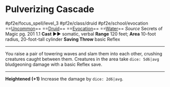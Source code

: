 # Pulverizing Cascade
#pf2e/focus_spell/level_3 #pf2e/class/druid #pf2e/school/evocation 
==[Uncommon](../../../../../TTRPGShare-Pathfinder-2E-Vault/rules/traits/uncommon.md)== ==[Druid](../../../../../TTRPGShare-Pathfinder-2E-Vault/rules/traits/druid.md)== ==[Evocation](../../../../../TTRPGShare-Pathfinder-2E-Vault/rules/traits/evocation.md)== ==[Water](../../../../../TTRPGShare-Pathfinder-2E-Vault/rules/traits/water.md)==
*Source* Secrets of Magic pg. 201 1.1
**Cast** ►► somatic, verbal
**Range** 120 feet; **Area** 10-foot radius, 20-foot-tall cylinder
**Saving Throw** basic Reflex

---
You raise a pair of towering waves and slam them into each other, crushing creatures caught between them. Creatures in the area take `dice: 5d6|avg` bludgeoning damage with a basic Reflex save.

<hr>

**Heightened (+1)** Increase the damage by `dice: 2d6|avg`.